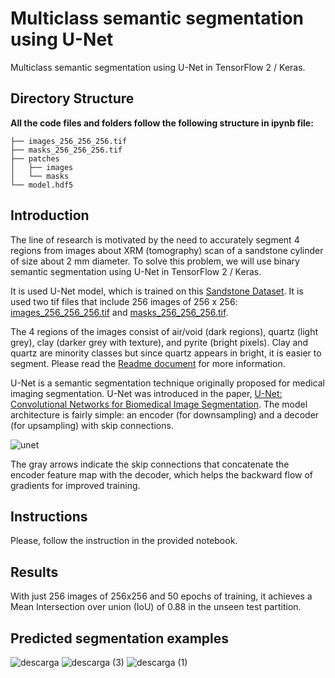# Multiclass semantic segmentation using U-Net
Multiclass semantic segmentation using U-Net in TensorFlow 2 / Keras. 

## Directory Structure

**All the code files and folders follow the following structure in ipynb file:**

```
├── images_256_256_256.tif
├── masks_256_256_256.tif
├── patches
│   ├── images
│   └── masks
└── model.hdf5
```

## Introduction

The line of research is motivated by the need to accurately segment 4 regions from images about XRM (tomography) scan of a sandstone cylinder of size about 2 mm diameter. To solve this problem, we will use binary semantic segmentation using U-Net in TensorFlow 2 / Keras.

It is used U-Net model, which is trained on this <a href="https://drive.google.com/file/d/1HWtBaSa-LTyAMgf2uaz1T9o1sTWDBajU/view" target="_blank">Sandstone Dataset</a>. It is used two tif files that include 256 images of 256 x 256: <a href="https://github.com/javier-marti-isasi/Multiclass-semantic-segmentation-using-U-Net/raw/main/data/images_256_256_256.tif" target="_blank">images_256_256_256.tif</a> and <a href="https://github.com/javier-marti-isasi/Multiclass-semantic-segmentation-using-U-Net/raw/main/data/masks_256_256_256.tif" target="_blank">masks_256_256_256.tif</a>.

The 4 regions of the images consist of air/void (dark regions), quartz (light grey), clay (darker grey with texture), and pyrite (bright pixels). Clay and quartz are minority classes but since quartz appears in bright, it is easier to segment. Please read the <a href="https://drive.google.com/file/d/1HWtBaSa-LTyAMgf2uaz1T9o1sTWDBajU/view?usp=sharing" target="_blank">Readme document</a> for more information.

U-Net is a semantic segmentation technique originally proposed for medical imaging segmentation. U-Net was introduced in the paper, <a href="https://arxiv.org/abs/1505.04597" target="_blank">U-Net: Convolutional Networks for Biomedical Image Segmentation</a>. The model architecture is fairly simple: an encoder (for downsampling) and a decoder (for upsampling) with skip connections.

![unet](https://user-images.githubusercontent.com/73080100/184484154-958f202c-8d9e-412f-bc9d-c1ece98b1064.jpg)

The gray arrows indicate the skip connections that concatenate the encoder feature map with the decoder, which helps the backward flow of gradients for improved training.


## Instructions

Please, follow the instruction in the provided notebook.


## Results

With just 256 images of 256x256 and 50 epochs of training, it achieves a Mean Intersection over union (IoU) of 0.88 in the unseen test partition.


## Predicted segmentation examples

![descarga](https://user-images.githubusercontent.com/73080100/184492701-b47a9265-015f-4e5c-93e0-7a13ba54d7d6.jpg)
![descarga (3)](https://user-images.githubusercontent.com/73080100/184492709-51e15d74-ae03-4956-b553-83af43492dc8.jpg)
![descarga (1)](https://user-images.githubusercontent.com/73080100/184492716-89bbb7a0-c52e-4781-b46f-e014978f0256.jpg)



